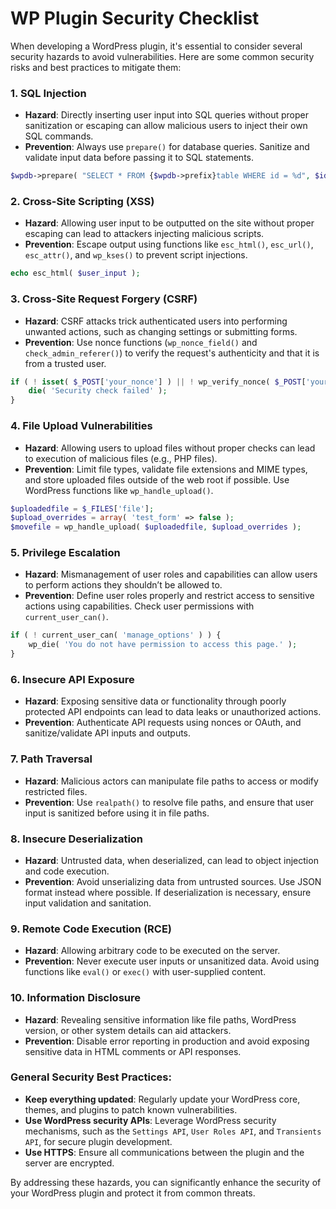 # WP Plugin Security Checklist 

When developing a WordPress plugin, it's essential to consider several security hazards to avoid vulnerabilities. Here are some common security risks and best practices to mitigate them:

### 1. **SQL Injection**
   - **Hazard**: Directly inserting user input into SQL queries without proper sanitization or escaping can allow malicious users to inject their own SQL commands.
   - **Prevention**: Always use `prepare()` for database queries. Sanitize and validate input data before passing it to SQL statements.

   ```php
   $wpdb->prepare( "SELECT * FROM {$wpdb->prefix}table WHERE id = %d", $id );
   ```

### 2. **Cross-Site Scripting (XSS)**
   - **Hazard**: Allowing user input to be outputted on the site without proper escaping can lead to attackers injecting malicious scripts.
   - **Prevention**: Escape output using functions like `esc_html()`, `esc_url()`, `esc_attr()`, and `wp_kses()` to prevent script injections.

   ```php
   echo esc_html( $user_input );
   ```

### 3. **Cross-Site Request Forgery (CSRF)**
   - **Hazard**: CSRF attacks trick authenticated users into performing unwanted actions, such as changing settings or submitting forms.
   - **Prevention**: Use nonce functions (`wp_nonce_field()` and `check_admin_referer()`) to verify the request's authenticity and that it is from a trusted user.
   
   ```php
   if ( ! isset( $_POST['your_nonce'] ) || ! wp_verify_nonce( $_POST['your_nonce'], 'your_action' ) ) {
       die( 'Security check failed' );
   }
   ```

### 4. **File Upload Vulnerabilities**
   - **Hazard**: Allowing users to upload files without proper checks can lead to execution of malicious files (e.g., PHP files).
   - **Prevention**: Limit file types, validate file extensions and MIME types, and store uploaded files outside of the web root if possible. Use WordPress functions like `wp_handle_upload()`.

   ```php
   $uploadedfile = $_FILES['file'];
   $upload_overrides = array( 'test_form' => false );
   $movefile = wp_handle_upload( $uploadedfile, $upload_overrides );
   ```

### 5. **Privilege Escalation**
   - **Hazard**: Mismanagement of user roles and capabilities can allow users to perform actions they shouldn’t be allowed to.
   - **Prevention**: Define user roles properly and restrict access to sensitive actions using capabilities. Check user permissions with `current_user_can()`.

   ```php
   if ( ! current_user_can( 'manage_options' ) ) {
       wp_die( 'You do not have permission to access this page.' );
   }
   ```

### 6. **Insecure API Exposure**
   - **Hazard**: Exposing sensitive data or functionality through poorly protected API endpoints can lead to data leaks or unauthorized actions.
   - **Prevention**: Authenticate API requests using nonces or OAuth, and sanitize/validate API inputs and outputs.

### 7. **Path Traversal**
   - **Hazard**: Malicious actors can manipulate file paths to access or modify restricted files.
   - **Prevention**: Use `realpath()` to resolve file paths, and ensure that user input is sanitized before using it in file paths.

### 8. **Insecure Deserialization**
   - **Hazard**: Untrusted data, when deserialized, can lead to object injection and code execution.
   - **Prevention**: Avoid unserializing data from untrusted sources. Use JSON format instead where possible. If deserialization is necessary, ensure input validation and sanitation.

### 9. **Remote Code Execution (RCE)**
   - **Hazard**: Allowing arbitrary code to be executed on the server.
   - **Prevention**: Never execute user inputs or unsanitized data. Avoid using functions like `eval()` or `exec()` with user-supplied content.

### 10. **Information Disclosure**
   - **Hazard**: Revealing sensitive information like file paths, WordPress version, or other system details can aid attackers.
   - **Prevention**: Disable error reporting in production and avoid exposing sensitive data in HTML comments or API responses.

### General Security Best Practices:
   - **Keep everything updated**: Regularly update your WordPress core, themes, and plugins to patch known vulnerabilities.
   - **Use WordPress security APIs**: Leverage WordPress security mechanisms, such as the `Settings API`, `User Roles API`, and `Transients API`, for secure plugin development.
   - **Use HTTPS**: Ensure all communications between the plugin and the server are encrypted.

By addressing these hazards, you can significantly enhance the security of your WordPress plugin and protect it from common threats.
